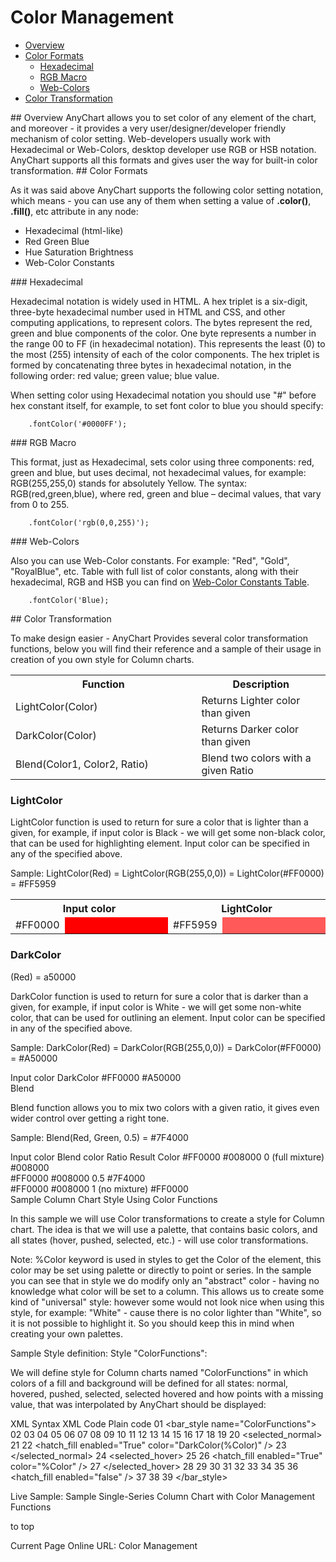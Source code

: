 # Color Management
                                                   
* [Overview](#overview)
* [Color Formats](#color_formats)
  * [Hexadecimal](#hexadecimal)
  * [RGB Macro](#rgb_macro)
  * [Web-Colors](#web_colors)
* [Color Transformation](#color_transformation)

<a name="overview"/>
## Overview
AnyChart allows you to set color of any element of the chart, and moreover - it provides a very user/designer/developer friendly mechanism of color setting. Web-developers usually work with Hexadecimal or Web-Colors, desktop developer use RGB or HSB notation. AnyChart supports all this formats and gives user the way for built-in color transformation.

<a name="color_formats"/>
## Color Formats

As it was said above AnyChart supports the following color setting notation, which means - you can use any of them when setting a value of **.color()**, **.fill()**, etc attribute in any node:

* Hexadecimal (html-like)
* Red Green Blue
* Hue Saturation Brightness
* Web-Color Constants

<a name="hexadecimal"/>
### Hexadecimal

Hexadecimal notation is widely used in HTML. A hex triplet is a six-digit, three-byte hexadecimal number used in HTML and CSS, and other computing applications, to represent colors. The bytes represent the red, green and blue components of the color. One byte represents a number in the range 00 to FF (in hexadecimal notation). This represents the least (0) to the most (255) intensity of each of the color components. The hex triplet is formed by concatenating three bytes in hexadecimal notation, in the following order: red value; green value; blue value.

When setting color using Hexadecimal notation you should use "#" before hex constant itself, for example, to set font color to blue you should specify:

```
    .fontColor('#0000FF');
```

<a name="rgb_macro"/>
### RGB Macro

This format, just as Hexadecimal, sets color using three components: red, green and blue, but uses decimal, not hexadecimal values, for example: RGB(255,255,0) stands for absolutely Yellow. The syntax: RGB(red,green,blue), where red, green and blue – decimal values, that vary from 0 to 255.
```
    .fontColor('rgb(0,0,255)');
```

<a name="web_colors"/>
### Web-Colors

Also you can use Web-Color constants. For example: "Red", "Gold", "RoyalBlue", etc. Table with full list of color constants, along with their hexadecimal, RGB and HSB you can find on [Web-Color Constants Table](Colors_table).

```
    .fontColor('Blue);
```

<a name="color_transformation"/>
## Color Transformation

To make design easier - AnyChart Provides several color transformation functions, below you will find their reference and a sample of their usage in creation of you own style for Column charts.

<table class="dtTABLE">
<tbody>
<tr>
<th width="411">Function</th>
<th width="277">Description</th>		
</tr>
<tr>
<td>LightColor(Color)</td>
<td>Returns Lighter color than given </td>
</tr>
<tr>
<td>DarkColor(Color)</td>
<td>Returns Darker color than given </td>
</tr>
<tr>
<td>Blend(Color1, Color2, Ratio)</td>
<td>Blend two colors with a given Ratio</td>
</tr>
</tbody>
</table>

### LightColor

LightColor function is used to return for sure a color that is lighter than a given, for example, if input color is Black - we will get some non-black color, that can be used for highlighting element. Input color can be specified in any of the specified above.

Sample: LightColor(Red) = LightColor(RGB(255,0,0)) = LightColor(#FF0000) = #FF5959

<table width="700" class="dtTABLE">
<tbody>
<tr>
<th colspan="2">Input color</th>
<th colspan="2">LightColor</th>		
</tr>
<tr>
<td width="66">#FF0000</td>
<td width="270" bgcolor="#FF0000">&nbsp;</td>
<td width="66">#FF5959</td>		
<td width="270" bgcolor="#FF5959">&nbsp;</td>		
</tr>
</tbody>
</table>

### DarkColor

(Red) = a50000

DarkColor function is used to return for sure a color that is darker than a given, for example, if input color is White - we will get some non-white color, that can be used for outlining an element. Input color can be specified in any of the specified above.

Sample: DarkColor(Red) = DarkColor(RGB(255,0,0)) = DarkColor(#FF0000) = #A50000

Input color	DarkColor
\#FF0000	 	#A50000	 
Blend

Blend function allows you to mix two colors with a given ratio, it gives even wider control over getting a right tone.

Sample: Blend(Red, Green, 0.5) = #7F4000

Input color	Blend color	Ratio	Result Color
#FF0000	 	#008000	 	0 (full mixture)	#008000	 
#FF0000	 	#008000	 	0.5	#7F4000	 
#FF0000	 	#008000	 	1 (no mixture)	#FF0000	 
Sample Column Chart Style Using Color Functions

In this sample we will use Color transformations to create a style for Column chart. The idea is that we will use a palette, that contains basic colors, and all states (hover, pushed, selected, etc.) - will use color transformations.

Note: %Color keyword is used in styles to get the Color of the element, this color may be set using palette or directly to point or series. In the sample you can see that in style we do modify only an "abstract" color - having no knowledge what color will be set to a column. This allows us to create some kind of "universal" style: however some would not look nice when using this style, for example: "White" - cause there is no color lighter than "White", so it is not possible to highlight it. So you should keep this in mind when creating your own palettes.

Sample Style definition: Style "ColorFunctions":

We will define style for Column charts named "ColorFunctions" in which colors of a fill and background will be defined for all states: normal, hovered, pushed, selected, selected hovered and how points with a missing value, that was interpolated by AnyChart should be displayed:

XML Syntax
XML Code
Plain code
01
<bar_style name="ColorFunctions">
02
  <border type="Solid" color="DarkColor(%Color)" thickness="1" />
03
  <effects enabled="false" />
04
  <states>
05
    <normal>
06
      <fill type="Solid" color="%Color" opacity="1" />
07
      <effects enabled="false" />
08
    </normal>
09
    <hover>
10
      <fill type="Solid" color="LightColor(%Color)" opacity="1" />
11
      <effects enabled="false" />
12
    </hover>
13
    <pushed>
14
      <fill type="Solid" color="DarkColor(%Color)" opacity="1" />
15
      <border type="Solid" color="Black" thickness="2" />
16
      <effects enabled="true">
17
        <bevel enabled="true" />
18
      </effects>
19
    </pushed>
20
    <selected_normal>
21
      <fill type="Solid" color="LightColor(%Color)" opacity="1" />
22
      <hatch_fill enabled="True" color="DarkColor(%Color)" />
23
    </selected_normal>
24
    <selected_hover>
25
      <fill type="Solid" color="LightColor(%Color)" opacity="1" />
26
      <hatch_fill enabled="True" color="%Color" />
27
    </selected_hover>
28
    <missing>
29
      <fill type="Gradient" opacity="1">
30
        <gradient angle="45">
31
          <key position="0" color="LightColor(%Color)" />
32
          <key position="0.5" color="White" />
33
          <key position="1" color="LightColor(%Color)" />
34
        </gradient>
35
      </fill>
36
      <hatch_fill enabled="false" />
37
    </missing>
38
  </states>
39
</bar_style>
 

Live Sample:  Sample Single-Series Column Chart with Color Management Functions

to top

Current Page Online URL: Color Management